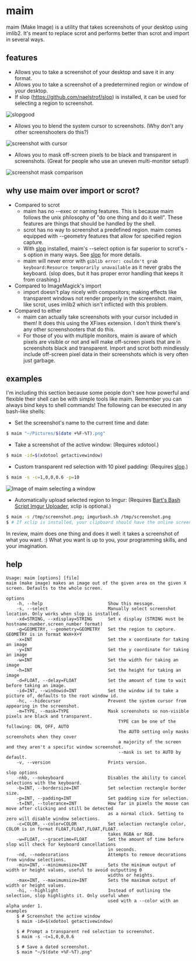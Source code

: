 maim
====

maim (Make Image) is a utility that takes screenshots of your desktop using imlib2. It's meant to replace scrot and performs better than scrot and import in several ways.

features
--------
* Allows you to take a screenshot of your desktop and save it in any format.
* Allows you to take a screenshot of a predetermined region or window of your desktop.
* If slop (https://github.com/naelstrof/slop) is installed, it can be used for selecting a region to screenshot.

![slopgood](http://farmpolice.com/content/images/2014-10-14-12:14:51.png)
* Allows you to blend the system cursor to screenshots. (Why don't any other screenshooters do this?)

![screenshot with cursor](http://farmpolice.com/content/images/wow.png)

* Allows you to mask off-screen pixels to be black and transparent in screenshots. (Great for people who use an uneven multi-monitor setup!)

![screenshot mask comparison](http://farmpolice.com/content/images/mask_compare2.png)

why use maim over import or scrot?
--------------------
* Compared to scrot
    - maim has no --exec or naming features. This is because maim follows the unix philosophy of "do one thing and do it well". These features are things that should be handled by the shell.
    - scrot has no way to screenshot a predefined region. maim comes equipped with --geometry features that allow for specified region capture.
    - With [slop](https://github.com/naelstrof/slop) installed, maim's --select option is far superior to scrot's -s option in many ways. See [slop](https://github.com/naelstrof/slop) for more details.
    - maim will never error with `giblib error: couldn't grab keyboard:Resource temporarily unavailable` as it never grabs the keyboard. (slop does, but it has proper error handling that keeps it from crashing.)
* Compared to ImageMagick's import
    - import doesn't play nicely with compositors; making effects like transparent windows not render properly in the screenshot. maim, like scrot, uses imlib2 which isn't inflicted with this problem.
* Compared to either
    - maim can actually take screenshots with your cursor included in them! It does this using the XFixes extension. I don't think there's any other screenshooters that do this.
    - For those of you with multiple monitors, maim is aware of which pixels are visible or not and will make off-screen pixels that are in screenshots black and transparent. Import and scrot both mindlessly include off-screen pixel data in their screenshots which is very often just garbage.

examples
-------------------
I'm including this section because some people don't see how powerful and flexible their shell can be with simple tools like maim. Remember you can always bind keys to shell commands!
The following can be executed in any bash-like shells:

* Set the screenshot's name to the current time and date:
```bash
$ maim "~/Pictures/$(date +%F-%T).png"
```

* Take a screenshot of the active window: (Requires xdotool.)
```bash
$ maim -id=$(xdotool getactivewindow)
```

* Custom transparent red selection with 10 pixel padding: (Requires [slop](https://github.com/naelstrof/slop).)
```bash
$ maim -s -c=1,0,0,0.6 -p=10
```
![Image of maim selecting a window](http://farmpolice.com/content/images/window_selection.png)

* Automatically upload selected region to Imgur: (Requires [Bart's Bash Script Imgur Uploader](http://imgur.com/tools/imgurbash.sh), xclip is optional.)
```bash
$ maim -s /tmp/screenshot.png; imgurbash.sh /tmp/screenshot.png
$ # If xclip is installed, your clipboard should have the online screenshot's URL in it!
```

In review, maim does one thing and does it well: it takes a screenshot of what you want. :) What you want is up to you, your programming skills, and your imagination.

help
-------------------
```text
Usage: maim [options] [file]
maim (make image) makes an image out of the given area on the given X screen. Defaults to the whole screen.

options
    -h, --help                         Show this message.
    -s, --select                       Manually select screenshot location. Only works when slop is installed.
    -xd=STRING, --xdisplay=STRING      Set x display (STRING must be hostname:number.screen_number format)
    -g=GEOMETRY, --geometry=GEOMETRY   Set the region to capture. GEOMETRY is in format WxH+X+Y
    -x=INT                             Set the x coordinate for taking an image
    -y=INT                             Set the y coordinate for taking an image
    -w=INT                             Set the width for taking an image
    -h=INT                             Set the height for taking an image
    -d=FLOAT, --delay=FLOAT            Set the amount of time to wait before taking an image.
    -id=INT, --windowid=INT            Set the window id to take a picture of, defaults to the root window id.
    -hc, --hidecursor                  Prevent the system cursor from appearing in the screenshot.
    -m=TYPE, --mask=TYPE               Mask screenshots so non-visible pixels are black and transparent.
                                           TYPE can be one of the following: ON, OFF, AUTO
                                           The AUTO setting only masks screenshots when they cover
                                           a majority of the screen and they aren't a specific window screenshot.
                                           --mask is set to AUTO by default.
    -v, --version                      Prints version.

slop options
    -nkb, --nokeyboard                 Disables the ability to cancel selections with the keyboard.
    -b=INT, --bordersize=INT           Set selection rectangle border size.
    -p=INT, --padding=INT              Set padding size for selection.
    -t=INT, --tolerance=INT            How far in pixels the mouse can move after clicking and still be detected
                                       as a normal click. Setting to zero will disable window selections.
    -c=COLOR, --color=COLOR            Set selection rectangle color, COLOR is in format FLOAT,FLOAT,FLOAT,FLOAT.
                                       takes RGBA or RGB.
    -w=FLOAT, --gracetime=FLOAT        Set the amount of time before slop will check for keyboard cancellations
                                       in seconds.
    -nd, --nodecorations               Attempts to remove decorations from window selections.
    -min=INT, --minimumsize=INT        Sets the minimum output of width or height values, useful to avoid outputting 0
                                       widths or heights.
    -max=INT, --maximumsize=INT        Sets the maximum output of width or height values.
    -hi, --highlight                   Instead of outlining the selection, slop highlights it. Only useful when
                                       used with a --color with an alpha under 1.
examples
    $ # Screenshot the active window
    $ maim -id=$(xdotool getactivewindow)

    $ # Prompt a transparent red selection to screenshot.
    $ maim -s -c=1,0,0,0.6

    $ # Save a dated screenshot.
    $ maim "~/$(date +%F-%T).png"
```
